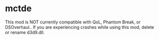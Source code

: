 # mctde
This mod is NOT currently compatible with QoL, Phantom Break, or DSOverhaul.. If you are experiencing crashes while using this mod, delete or rename d3d9.dll.
